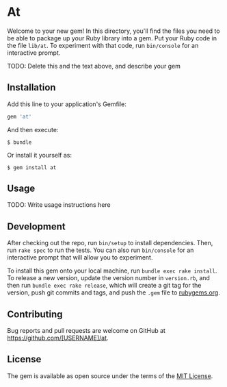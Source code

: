 # At

Welcome to your new gem! In this directory, you'll find the files you need to be able to package up your Ruby library into a gem. Put your Ruby code in the file `lib/at`. To experiment with that code, run `bin/console` for an interactive prompt.

TODO: Delete this and the text above, and describe your gem

## Installation

Add this line to your application's Gemfile:

```ruby
gem 'at'
```

And then execute:

    $ bundle

Or install it yourself as:

    $ gem install at

## Usage

TODO: Write usage instructions here

## Development

After checking out the repo, run `bin/setup` to install dependencies. Then, run `rake spec` to run the tests. You can also run `bin/console` for an interactive prompt that will allow you to experiment.

To install this gem onto your local machine, run `bundle exec rake install`. To release a new version, update the version number in `version.rb`, and then run `bundle exec rake release`, which will create a git tag for the version, push git commits and tags, and push the `.gem` file to [rubygems.org](https://rubygems.org).

## Contributing

Bug reports and pull requests are welcome on GitHub at https://github.com/[USERNAME]/at.

## License

The gem is available as open source under the terms of the [MIT License](https://opensource.org/licenses/MIT).

